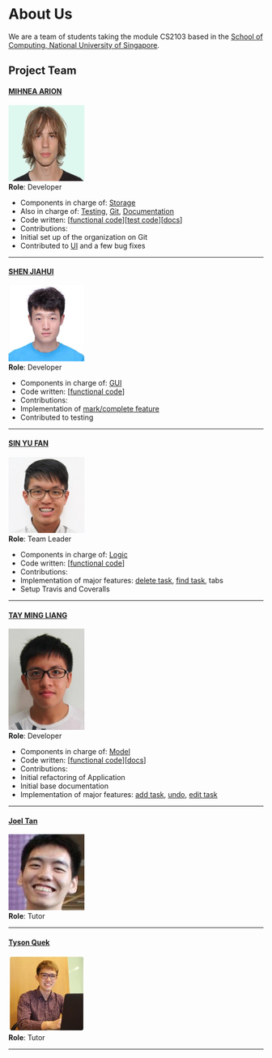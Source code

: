 # About Us

We are a team of students taking the module CS2103 based in the [School of Computing, National University of Singapore](http://www.comp.nus.edu.sg).

## Project Team

#### [MIHNEA ARION](https://github.com/Sevreus) 
<img src="images/MA.jpg" width="150"><br>
**Role**: Developer <br>
* Components in charge of: [Storage](https://github.com/CS2103AUG2016-T17-C1/main/blob/master/docs/DeveloperGuide.md#storage-component)
* Also in charge of: [Testing](https://github.com/CS2103AUG2016-T17-C1/main/blob/master/docs/DeveloperGuide.md#testing), [Git](https://github.com/CS2103AUG2016-T17-C1), [Documentation](https://github.com/CS2103AUG2016-T17-C1/main/tree/master/docs)
* Code written: [[functional code](https://github.com/CS2103AUG2016-T17-C1/main/tree/master/collated/main/A0152952A.md)][[test code](https://github.com/CS2103AUG2016-T17-C1/main/tree/master/collated/test/A0152952A.md)][[docs](https://github.com/CS2103AUG2016-T17-C1/main/tree/master/collated/docs/A0152952A.md)]
* Contributions:
 * Initial set up of the organization on Git
 * Contributed to [UI](https://github.com/CS2103AUG2016-T17-C1/main/blob/master/docs/DeveloperGuide.md#ui-component) and a few bug fixes 

-----

#### [SHEN JIAHUI](http://github.com/JIAHUIs)
<img src="images/SJH.jpg" width="150"><br>
**Role**: Developer <br>
* Components in charge of: [GUI](https://github.com/CS2103AUG2016-T17-C1/main/blob/master/docs/DeveloperGuide.md#ui-component)
* Code written: [[functional code](https://github.com/CS2103AUG2016-T17-C1/main/tree/master/collated/main/A0127720M.md)]
* Contributions:
 * Implementation of [mark/complete feature](https://github.com/CS2103AUG2016-T17-C1/main/tree/master/docs/UserGuide.md#marking-an-entry--mark)
 * Contributed to testing

-----

#### [SIN YU FAN](http://github.com/howitzerg)
<img src="images/SYF.jpg" width="150"><br>
**Role**: Team Leader <br>
* Components in charge of: [Logic](https://github.com/CS2103AUG2016-T17-C1/main/blob/master/docs/DeveloperGuide.md#logic-component)
* Code written: [[functional code](https://github.com/CS2103AUG2016-T17-C1/main/tree/master/collated/main/A0139284X.md)]
* Contributions:
 * Implementation of major features: [delete task](https://github.com/CS2103AUG2016-T17-C1/main/tree/master/docs/UserGuide.md#deleting-a-task--delete), [find task](https://github.com/CS2103AUG2016-T17-C1/main/tree/master/docs/UserGuide.md#finding-all-tasks-containing-any-keyword-in-their-name-find), tabs
 * Setup Travis and Coveralls

-----

#### [TAY MING LIANG](http://github.com/mlteh)
<img src="images/TML.jpg" width="150"><br>
**Role**: Developer <br>
* Components in charge of: [Model](https://github.com/CS2103AUG2016-T17-C1/main/blob/master/docs/DeveloperGuide.md#model-component)
* Code written: [[functional code](https://github.com/CS2103AUG2016-T17-C1/main/tree/master/collated/main/A0142360U.md)][[docs](https://github.com/CS2103AUG2016-T17-C1/main/tree/master/collated/docs/A0142360U.md)]
* Contributions:
 * Initial refactoring of Application 
 * Initial base documentation
 * Implementation of major features: [add task](https://github.com/CS2103AUG2016-T17-C1/main/tree/master/docs/UserGuide.md#adding-a-task-add), [undo](https://github.com/CS2103AUG2016-T17-C1/main/tree/master/docs/UserGuide.md#undo--undo), [edit task](https://github.com/CS2103AUG2016-T17-C1/main/tree/master/docs/UserGuide.md#editing-a-task-edit)
 
-----

#### [Joel Tan](https://github.com/JoelT-92)
<img src="images/Tutor Joel.png" width="150"><br>
**Role**: Tutor

-----

#### [Tyson Quek](https://github.com/pixelducky)
<img src="images/Tutor Tyson.jpg" width="150"><br>
**Role**: Tutor

-----
